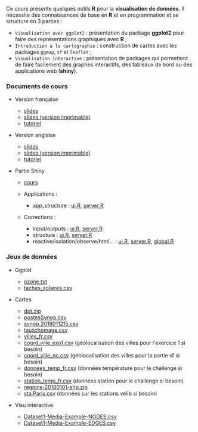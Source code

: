 
Ce cours présente quelques outils **R** pour la **visualisation de données**. Il nécessite des connaissances de base en **R** et en programmation et se structure en 3 parties :

* `Visualisation avec ggplot2` : présentation du package **ggplot2** pour faire des représentations graphiques avec **R** ;
* `Introduction à la cartographie` : construction de cartes avec les packages `ggmap`, `sf` et `leaflet` ;
* `Visualisation interactive` : présentation de packages qui permettent de faire facilement des graphes interactifs, des tableaux de bord ou des applications web (**shiny**).



### Documents de cours 

- Version française
    * [slides](pres_visu.pdf)
    * [slides (version imprimable)](pres_visu_article.pdf)
    * [tutoriel](https://lrouviere.github.io/TUTO_VISU/)
    
- Version anglaise
    * [slides](pres_dataviz.pdf)
    * [slides (version imprimable)](pres_dataviz_article.pdf)
    * [tutoriel](https://lrouviere.github.io/TUTO_DATAVIZ/)
    
- Partie Shiny
    * [cours](pres_shiny.pdf)
    * Applications :
        * app_structure : [ui.R](SHINY_APP/app_structure/ui.R), [server.R](SHINY_APP/app_structure/server.R)
        
    * Corrections :
        * input/outputs : [ui.R](SHINY_APP/app_input_output_correction/ui.R), [server.R](SHINY_APP/app_input_output_correction/server.R)
        * structure : [ui.R](SHINY_APP/app_structure_correction/ui.R), [server.R](SHINY_APP/app_structure_correction/server.R)
        * reactive/isolation/observe/html... : [ui.R](SHINY_APP/app_plus_loin/ui.R), [server.R](SHINY_APP/app_plus_loin/server.R), [global.R](SHINY_APP/app_plus_loin/global.R)
      
    


<!---
- [slides au format rapport](pres_R_article1.pdf)
--->



### Jeux de données

- Ggplot
  - [ozone.txt](ozone.txt)
  - [taches_solaires.csv](taches_solaires.csv)
  
- Cartes
  - [dpt.zip](dpt.zip)
  - [postesSynop.csv](postesSynop.csv)
  - [synop.2018011215.csv](synop.2018011215.csv)
  - [tauxchomage.csv](tauxchomage.csv)
  - [villes_fr.csv](villes_fr.csv)
  - [coord_ville_exo1.csv](coord_ville_exo1.csv) (géolocalisation des villes pour l'exercice 1 si besoin)
  - [coord_ville_nc.csv](coord_ville_nc.csv) (géolocalisation des villes pour la partie sf si besoin)
  - [donnees_temp_fr.csv](donnees_temp_fr.csv) (données température pour le challenge si besoin)
  - [station_temp_fr.csv](station_temp_fr.csv) (données station pour le challenge si besoin)
  - [regions-20180101-shp.zip](https://www.data.gouv.fr/fr/datasets/contours-des-regions-francaises-sur-openstreetmap/#_)
  - [sta.Paris.csv](sta.Paris.csv) (données sur les stations velib si besoin)
  
- Visu intéractive
  - [Dataset1-Media-Example-NODES.csv](Dataset1-Media-Example-NODES.csv)
  - [Dataset1-Media-Example-EDGES.csv](Dataset1-Media-Example-EDGES.csv)
  
  
  
